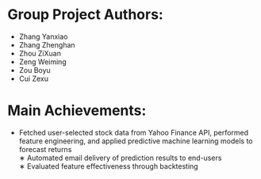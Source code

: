 # Group Project Authors:
* Zhang Yanxiao
* Zhang Zhenghan
* Zhou ZiXuan
* Zeng Weiming
* Zou Boyu
* Cui Zexu

# Main Achievements:  
* Fetched user-selected stock data from Yahoo Finance API, performed feature engineering, and
applied predictive machine learning models to forecast returns    
∗ Automated email delivery of prediction results to end-users    
∗ Evaluated feature effectiveness through backtesting   
